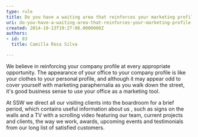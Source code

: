 ```yaml
---
type: rule
title: Do you have a waiting area that reinforces your marketing profile?
uri: do-you-have-a-waiting-area-that-reinforces-your-marketing-profile
created: 2014-10-13T19:27:08.0000000Z
authors:
- id: 83
  title: Camilla Rosa Silva

---
```




<span class='intro'> <p>We believe in reinforcing your company profile at every appropriate opportunity. The appearance of your office to your company profile is like your clothes to your personal profile, and although it may appear odd to cover yourself with marketing paraphernalia as you walk down the street, it's good business sense to use your office as a marketing tool.<br></p> </span>

<p class="ssw15-rteElement-P">At SSW we direct all our visiting clients into the boardroom for a brief period, which contains useful information about us , such as signs on the walls and a TV&#160;with a scrolling video featuring our team, current&#160;projects and clients, the way we work, awards, upcoming events&#160;and testimonials from our long list of satisfied customers. ​​​<br></p><p><br></p>


